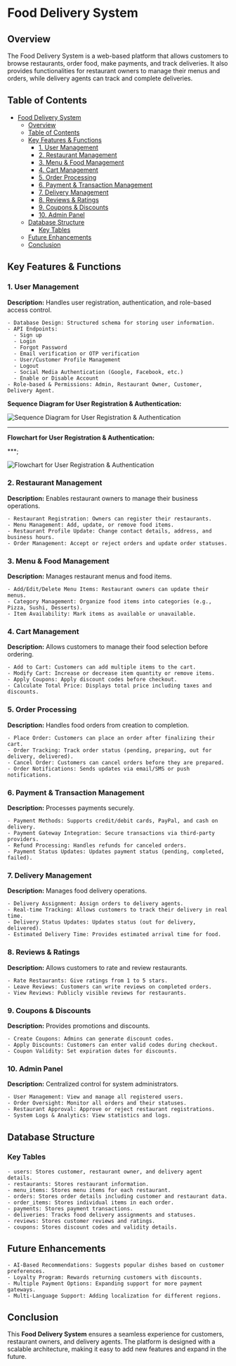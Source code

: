 # Food Delivery System

## Overview

The Food Delivery System is a web-based platform that allows customers to browse restaurants, order food, make payments, and track deliveries. It also provides functionalities for restaurant owners to manage their menus and orders, while delivery agents can track and complete deliveries.

## Table of Contents

- [Food Delivery System](#food-delivery-system)
  - [Overview](#overview)
  - [Table of Contents](#table-of-contents)
  - [Key Features \& Functions](#key-features--functions)
    - [1. User Management](#1-user-management)
    - [2. Restaurant Management](#2-restaurant-management)
    - [3. Menu \& Food Management](#3-menu--food-management)
    - [4. Cart Management](#4-cart-management)
    - [5. Order Processing](#5-order-processing)
    - [6. Payment \& Transaction Management](#6-payment--transaction-management)
    - [7. Delivery Management](#7-delivery-management)
    - [8. Reviews \& Ratings](#8-reviews--ratings)
    - [9. Coupons \& Discounts](#9-coupons--discounts)
    - [10. Admin Panel](#10-admin-panel)
  - [Database Structure](#database-structure)
    - [Key Tables](#key-tables)
  - [Future Enhancements](#future-enhancements)
  - [Conclusion](#conclusion)

## Key Features & Functions

### 1. User Management

**Description:** Handles user registration, authentication, and role-based access control.

```plaintext
- Database Design: Structured schema for storing user information.
- API Endpoints:
  - Sign up
  - Login
  - Forgot Password
  - Email verification or OTP verification
  - User/Customer Profile Management
  - Logout
  - Social Media Authentication (Google, Facebook, etc.)
  - Enable or Disable Account
- Role-based & Permissions: Admin, Restaurant Owner, Customer, Delivery Agent.
```

**Sequence Diagram for User Registration & Authentication:**

![Sequence Diagram for User Registration & Authentication](./images/SD-User%20Management.png)

---

**Flowchart for User Registration & Authentication:**

***;

![Flowchart for User Registration & Authentication](./images/Flowchart-User%20Management.png)

### 2. Restaurant Management

**Description:** Enables restaurant owners to manage their business operations.

```plaintext
- Restaurant Registration: Owners can register their restaurants.
- Menu Management: Add, update, or remove food items.
- Restaurant Profile Update: Change contact details, address, and business hours.
- Order Management: Accept or reject orders and update order statuses.
```

### 3. Menu & Food Management

**Description:** Manages restaurant menus and food items.

```plaintext
- Add/Edit/Delete Menu Items: Restaurant owners can update their menus.
- Category Management: Organize food items into categories (e.g., Pizza, Sushi, Desserts).
- Item Availability: Mark items as available or unavailable.
```

### 4. Cart Management

**Description:** Allows customers to manage their food selection before ordering.

```plaintext
- Add to Cart: Customers can add multiple items to the cart.
- Modify Cart: Increase or decrease item quantity or remove items.
- Apply Coupons: Apply discount codes before checkout.
- Calculate Total Price: Displays total price including taxes and discounts.
```

### 5. Order Processing

**Description:** Handles food orders from creation to completion.

```plaintext
- Place Order: Customers can place an order after finalizing their cart.
- Order Tracking: Track order status (pending, preparing, out for delivery, delivered).
- Cancel Order: Customers can cancel orders before they are prepared.
- Order Notifications: Sends updates via email/SMS or push notifications.
```

### 6. Payment & Transaction Management

**Description:** Processes payments securely.

```plaintext
- Payment Methods: Supports credit/debit cards, PayPal, and cash on delivery.
- Payment Gateway Integration: Secure transactions via third-party providers.
- Refund Processing: Handles refunds for canceled orders.
- Payment Status Updates: Updates payment status (pending, completed, failed).
```

### 7. Delivery Management

**Description:** Manages food delivery operations.

```plaintext
- Delivery Assignment: Assign orders to delivery agents.
- Real-time Tracking: Allows customers to track their delivery in real time.
- Delivery Status Updates: Updates status (out for delivery, delivered).
- Estimated Delivery Time: Provides estimated arrival time for food.
```

### 8. Reviews & Ratings

**Description:** Allows customers to rate and review restaurants.

```plaintext
- Rate Restaurants: Give ratings from 1 to 5 stars.
- Leave Reviews: Customers can write reviews on completed orders.
- View Reviews: Publicly visible reviews for restaurants.
```

### 9. Coupons & Discounts

**Description:** Provides promotions and discounts.

```plaintext
- Create Coupons: Admins can generate discount codes.
- Apply Discounts: Customers can enter valid codes during checkout.
- Coupon Validity: Set expiration dates for discounts.
```

### 10. Admin Panel

**Description:** Centralized control for system administrators.

```plaintext
- User Management: View and manage all registered users.
- Order Oversight: Monitor all orders and their statuses.
- Restaurant Approval: Approve or reject restaurant registrations.
- System Logs & Analytics: View statistics and logs.
```

## Database Structure

### Key Tables

```plaintext
- users: Stores customer, restaurant owner, and delivery agent details.
- restaurants: Stores restaurant information.
- menu_items: Stores menu items for each restaurant.
- orders: Stores order details including customer and restaurant data.
- order_items: Stores individual items in each order.
- payments: Stores payment transactions.
- deliveries: Tracks food delivery assignments and statuses.
- reviews: Stores customer reviews and ratings.
- coupons: Stores discount codes and validity details.
```

## Future Enhancements

```plaintext
- AI-Based Recommendations: Suggests popular dishes based on customer preferences.
- Loyalty Program: Rewards returning customers with discounts.
- Multiple Payment Options: Expanding support for more payment gateways.
- Multi-Language Support: Adding localization for different regions.
```

## Conclusion

This **Food Delivery System** ensures a seamless experience for customers, restaurant owners, and delivery agents. The platform is designed with a scalable architecture, making it easy to add new features and expand in the future.
